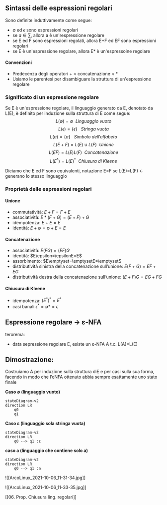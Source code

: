 ## Sintassi delle espressioni regolari
Sono definite induttivamente come segue:
- $\emptyset$ ed $\epsilon$ sono espressioni regolari
- se $a \in \sum$, allora a è un'respressione regolare
- se E ed F sono espressioni regolati, allora E+F ed EF sono espressioni regolari
- se E è un'espressione regolare, allora E* è un'espressoine regolare

#### Convenzioni
- Predecenza degli operatori + < concatenazione < \*
- Usiamo le parentesi per disambiguare la struttura di un'espressione regolare

### Significato di un espressione regolare
Se E è un'espressione regolare, il linguaggio generato da E, denotato da L(E), è definito per induzione sulla struttura di E come segue:
$$L(\emptyset) = \emptyset \ \ Linguaggio\ vuoto$$ 
$$L(\epsilon) = \{\epsilon\} \ \ \ Stringa \ vuota$$
$$L(a) = \{a\}\ \ \ Simbolo\ dell'alfabeto$$
$$L(E+F) = L(E) \cup L(F)\ \ Unione$$
$$L(EF) = L(E)L(F)\ \ Concatenazione$$
$$L(E^*) = L(E)^* \ \ Chiusura \ di \ Kleene$$

Diciamo che E ed F sono equivalenti, notazione E=F se L(E)=L(F) <- generano lo stesso linguaggio 

### Proprietà delle espressioni regolari
#### Unione  
- commutatività:  $E+F=F+E$
- associatività:  $E*(F+G)=(E+F)+G$
- idempotenza:  $E+E=E$
- identità:  $E+\emptyset=\emptyset+E=E$
#### Concatenazione  
- associatività:  $E(FG)=(EF)G$
- identità:  $E\epsilon=\epsilonE=E$
- assorbimento:  $E\emptyset=\emptysetE=\emptyset$
- distributività sinistra della concatenazione sull’unione:  $E(F+G)=EF+EG$
- distributività destra della concatenazione sull’unione:  $(E+F)G=EG+FG$
#### Chiusura di Kleene  
- idempotenza:  $(E^*)^*=E^*$
- casi banali:$\epsilon^*=\emptyset*=\epsilon$

## Espressione regolare → ε-NFA 
 terorema: 
 - data sepressione regolare E, esiste un ε-NFA  A t.c. L(A)=L(E)
 
 Dimostrazione:
 - 
Costruiamo A per induzione sulla struttura diE e per casi sulla sua forma, facendo in modo che l’εNFA ottenuto abbia sempre esattamente uno stato finale

**Caso $\emptyset$ (linguaggio vuoto)**

```mermaid 
stateDiagram-v2
direction LR
	q0
	q1
```

**Caso ε (linguaggio sola stringa vuota)**
```mermaid 
stateDiagram-v2
direction LR
	q0 --> q1 :ε
```

**caso a (linguaggio che contiene solo a)**
```mermaid 
stateDiagram-v2
direction LR
	q0 --> q1 :a
```
![[ArcoLinux_2021-10-06_11-31-34.jpg]]

![[ArcoLinux_2021-10-06_11-33-35.jpg]]

 [[06. Prop. Chiusura ling. regolari]]